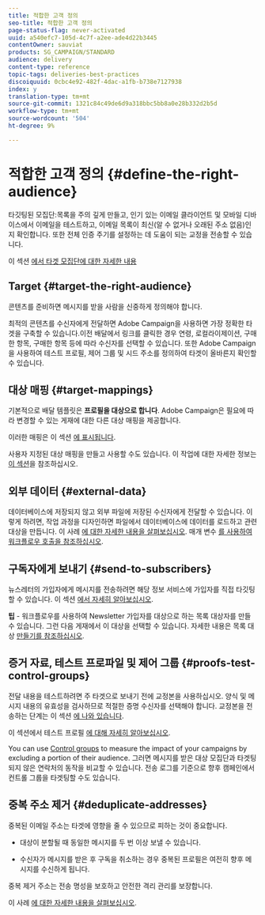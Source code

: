 ```yaml
---
title: 적합한 고객 정의
seo-title: 적합한 고객 정의
page-status-flag: never-activated
uuid: a540efc7-105d-4c7f-a2ee-ade4d22b3445
contentOwner: sauviat
products: SG_CAMPAIGN/STANDARD
audience: delivery
content-type: reference
topic-tags: deliveries-best-practices
discoiquuid: 0cbc4e92-482f-4dac-a1fb-b738e7127938
index: y
translation-type: tm+mt
source-git-commit: 1321c84c49de6d9a318bbc5bb8a0e28b332d2b5d
workflow-type: tm+mt
source-wordcount: '504'
ht-degree: 9%

---
```



# 적합한 고객 정의 {#define-the-right-audience}

타깃팅된 모집단:목록을 주의 깊게 만들고, 인기 있는 이메일 클라이언트 및 모바일 디바이스에서 이메일을 테스트하고, 이메일 목록이 최신(알 수 없거나 오래된 주소 없음)인지 확인합니다. 또한 전체 인증 주기를 설정하는 데 도움이 되는 교정을 전송할 수 있습니다.

이 섹션 [에서 타겟 모집단에 대한 자세한 내용](../../audiences/using/selecting-an-audience-in-a-message.md)

## Target {#target-the-right-audience}

콘텐츠를 준비하면 메시지를 받을 사람을 신중하게 정의해야 합니다.

최적의 콘텐츠를 수신자에게 전달하면 Adobe Campaign을 사용하면 가장 정확한 타겟을 구축할 수 있습니다.이전 배달에서 링크를 클릭한 경우 연령, 로컬라이제이션, 구매한 항목, 구매한 항목 등에 따라 수신자를 선택할 수 있습니다. 또한 Adobe Campaign을 사용하여 테스트 프로필, 제어 그룹 및 시드 주소를 정의하여 타겟이 올바른지 확인할 수 있습니다.

## 대상 매핑 {#target-mappings}

기본적으로 배달 템플릿은 **프로필을 대상으로 합니다**. Adobe Campaign은 필요에 따라 변경할 수 있는 게재에 대한 다른 대상 매핑을 제공합니다.

이러한 매핑은 이 섹션 [에 표시됩니다](../../automating/using/query.md#targeting-dimensions-and-resources).

사용자 지정된 대상 매핑을 만들고 사용할 수도 있습니다. 이 작업에 대한 자세한 정보는 [이 섹션](../../administration/using/target-mappings-in-campaign.md)을 참조하십시오.

## 외부 데이터 {#external-data}

데이터베이스에 저장되지 않고 외부 파일에 저장된 수신자에게 전달할 수 있습니다. 이렇게 하려면, 작업 과정을 디자인하면 파일에서 데이터베이스에 데이터를 로드하고 관련 대상을 만듭니다.  이 사례 [에 대한 자세한 내용을 살펴보십시오](../../automating/using/use-case-calling-workflow.md). 매개 변수 [를 사용하여 워크플로우 호출을 참조하십시오](../../automating/using/calling-a-workflow-with-external-parameters.md).

## 구독자에게 보내기 {#send-to-subscribers}

뉴스레터의 가입자에게 메시지를 전송하려면 해당 정보 서비스에 가입자를 직접 타깃팅할 수 있습니다. 이 섹션 [에서 자세히 알아보십시오](../../audiences/using/about-subscriptions.md).

**팁** - 워크플로우를 사용하여 Newsletter 가입자를 대상으로 하는 목록 대상자를 만들 수 있습니다. 그런 다음 게재에서 이 대상을 선택할 수 있습니다. 자세한 내용은 목록 대상 [만들기를 참조하십시오](../../audiences/using/creating-audiences.md#creating-list-audiences).

## 증거 자료, 테스트 프로파일 및 제어 그룹 {#proofs-test-control-groups}

전달 내용을 테스트하려면 주 타겟으로 보내기 전에 교정본을 사용하십시오.
양식 및 메시지 내용의 유효성을 검사하므로 적절한 증명 수신자를 선택해야 합니다. 교정본을 전송하는 단계는 이 섹션 [에 나와 있습니다](../../sending/using/sending-proofs.md).

이 섹션에서 테스트 프로필 [에 대해 자세히 알아보십시오](../../audiences/using/managing-test-profiles.md).

You can use [Control groups](../../sending/using/control-group.md) to measure the impact of your campaigns by excluding a portion of their audience. 그러면 메시지를 받은 대상 모집단과 타겟팅되지 않은 연락처의 동작을 비교할 수 있습니다. 전송 로그를 기준으로 향후 캠페인에서 컨트롤 그룹을 타겟팅할 수도 있습니다.

## 중복 주소 제거 {#deduplicate-addresses}

중복된 이메일 주소는 타겟에 영향을 줄 수 있으므로 피하는 것이 중요합니다.

* 대상이 분할될 때 동일한 메시지를 두 번 이상 보낼 수 있습니다.

* 수신자가 메시지를 받은 후 구독을 취소하는 경우 중복된 프로필은 여전히 향후 메시지를 수신하게 됩니다.

중복 제거 주소는 전송 명성을 보호하고 안전한 격리 관리를 보장합니다.

이 사례 [에 대한 자세한 내용을 살펴보십시오](../../automating/using/deduplicating-data-imported-file.md).
